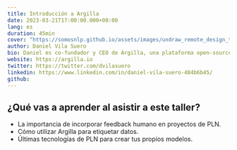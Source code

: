 ```yaml
---
title: Introducción a Argilla
date: 2023-03-21T17:00:00.000+00:00
lang: es
duration: 45min
cover: "https://somosnlp.github.io/assets/images/undraw_remote_design_team_0hp4.svg"
author: Daniel Vila Suero
bio: Daniel es co-fundador y CEO de Argilla, una plataforma open-source para etiquetado de datos de PLN. Antes de fundar Argilla en 2017, Daniel era investigador en tecnologías del lenguaje en la U. Politécnica de Madrid.
website: https://argilla.io
twitter: https://twitter.com/dvilasuero
linkedin: https://www.linkedin.com/in/daniel-vila-suero-484b6b45/
github: 
---
```


<EventSummary
    description="En este taller, usaremos Argilla para sacar el máximo provecho a todas las innovaciones recientes en el mundo del PLN. En particular, intentaremos responder a la siguiente pregunta : ¿cómo evaluar, adaptar y crear modelos incorporando feedback humano en tus proyectos de PLN?"
    poster="https://somosnlp.github.io/assets/images/eventos/230321_etiquetado_de_datos_con_argilla.jpg"
    video=""
    name=""
    website=""
    twitter=""
    linkedin=""
    github=""
    bio=""
/>

## ¿Qué vas a aprender al asistir a este taller?

- La importancia de incorporar feedback humano en proyectos de PLN.
- Cómo utilizar Argilla para etiquetar datos.
- Últimas tecnologías de PLN para crear tus propios modelos.
